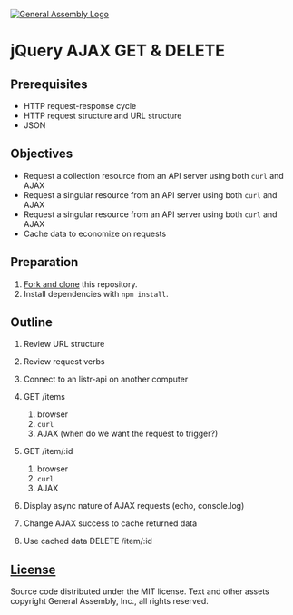 [![General Assembly Logo](https://camo.githubusercontent.com/1a91b05b8f4d44b5bbfb83abac2b0996d8e26c92/687474703a2f2f692e696d6775722e636f6d2f6b6538555354712e706e67)](https://generalassemb.ly/education/web-development-immersive)

# jQuery AJAX GET & DELETE

## Prerequisites

-   HTTP request-response cycle
-   HTTP request structure and URL structure
-   JSON

## Objectives

-   Request a collection resource from an API server using both `curl` and AJAX
-   Request a singular resource from an API server using both `curl` and AJAX
-   Request a singular resource from an API server using both `curl` and AJAX
-   Cache data to economize on requests

## Preparation

1.  [Fork and clone](https://github.com/ga-wdi-boston/meta/wiki/ForkAndClone)
    this repository.
1.  Install dependencies with `npm install`.

## Outline

1.  Review URL structure
1.  Review request verbs
1.  Connect to an listr-api on another computer
1.  GET /items

    1.  browser
    1.  `curl`
    1.  AJAX (when do we want the request to trigger?)

1.  GET /item/:id

    1.  browser
    1.  `curl`
    1.  AJAX

1.  Display async nature of AJAX requests (echo, console.log)
1.  Change AJAX success to cache returned data
1.  Use cached data DELETE /item/:id

## [License](LICENSE)

Source code distributed under the MIT license. Text and other assets copyright
General Assembly, Inc., all rights reserved.
